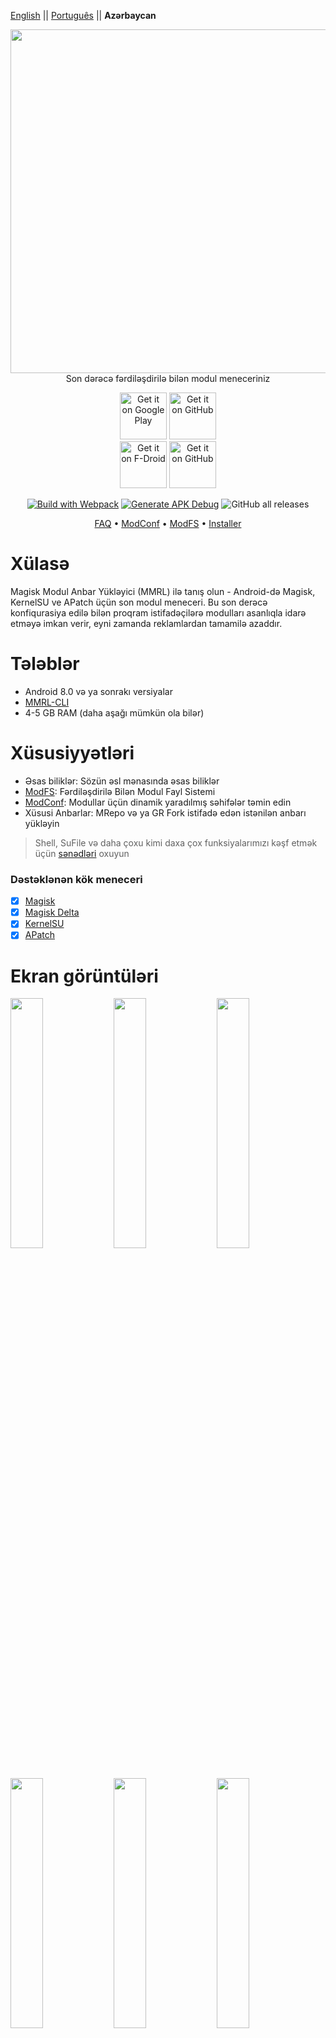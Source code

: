 [English](README.md) || [Português](README_PT.md) || **Azərbaycan**

<p align="center">
  <img width="550" height="auto" src="https://mmrl.dergoogler.com/assets/MMRL-Cover.png">
  <br/>Son dərəcə fərdiləşdirilə bilən modul meneceriniz</b>
</p>

<p align="center">
  <span align="center">
    <a href="https://play.google.com/store/apps/details?id=com.dergoogler.mmrl"><img height="75px" alt="Get it on Google Play" src="https://play.google.com/intl/en_us/badges/images/generic/en-play-badge.png"></a>
    <a href="https://github.com/DerGoogler/MMRL/releases"><img height="75px" alt="Get it on GitHub" src="https://dergoogler.com/bl-content/uploads/pages/e5f2cff5950bf12b7ecdcc9a54d0a348/get-it-on-github.png"></a>
  </span>
  <br />
  <span align="center">
    <a href="https://f-droid.org/de/packages/com.dergoogler.mmrl"><img height="75px" alt="Get it on F-Droid" src="https://f-droid.org/badge/get-it-on.png"></a>
    <a href="https://android.izzysoft.de/repo/apk/com.dergoogler.mmrl"><img height="75px" alt="Get it on GitHub" src="https://gitlab.com/IzzyOnDroid/repo/-/raw/master/assets/IzzyOnDroid.png"></a>
  </span>
</p>

<p align="center">
  <a href=""><img src="https://img.shields.io/github/actions/workflow/status/DerGoogler/MMRL/.github%2Fworkflows%2Fwebpack.yml?logo=github&amp;label=Build%20with%20Webpack" alt="Build with Webpack"></a>
  <a href="https://github.com/DerGoogler/MMRL/actions/workflows/build-debug.yml"><img src="https://img.shields.io/github/actions/workflow/status/DerGoogler/MMRL/.github%2Fworkflows%2Fbuild-debug.yml?logo=github&amp;label=Generate%20APK%20Debug" alt="Generate APK Debug"></a>
  <img src="https://img.shields.io/github/downloads/DerGoogler/MMRL/total?label=All%20time%20downloads" alt="GitHub all releases">
</p>

<p align="center">
  <a href="https://github.com/DerGoogler/MMRL/blob/master/docs/faq.md">FAQ</a> • 
  <a href="https://github.com/DerGoogler/MMRL/blob/master/docs/ModConf/README.md">ModConf</a> • 
  <a href="https://github.com/DerGoogler/MMRL/blob/master/docs/ModFS.md">ModFS</a> • 
  <a href="https://github.com/DerGoogler/MMRL/blob/master/docs/Installer/README.md">Installer</a>
</p>

# Xülasə

Magisk Modul Anbar Yükləyici (MMRL) ilə tanış olun - Android-də Magisk, KernelSU ve APatch üçün son modul meneceri. Bu son derəcə konfiqurasiya edilə bilən proqram istifadəçilərə modulları asanlıqla idarə etməyə imkan verir, eyni zamanda reklamlardan tamamilə azaddır.

# Tələblər

- Android 8.0 və ya sonrakı versiyalar
- [MMRL-CLI](https://github.com/DerGoogler/MMRL-CLI)
- 4-5 GB RAM (daha aşağı mümkün ola bilər)


# Xüsusiyyətləri

- Əsas biliklər: Sözün əsl mənasında əsas biliklər
- [ModFS](https://github.com/DerGoogler/MMRL/tree/master/docs/ModFS.md): Fərdiləşdirilə Bilən Modul Fayl Sistemi
- [ModConf](https://github.com/DerGoogler/MMRL/blob/master/docs/ModConf/README.md): Modullar üçün dinamik yaradılmış səhifələr təmin edin
- Xüsusi Anbarlar: MRepo və ya GR Fork istifadə edən istənilən anbarı yükləyin

> Shell, SuFile və daha çoxu kimi daxa çox funksiyalarımızı kəşf etmək üçün [sənədləri](https://github.com/DerGoogler/MMRL/tree/master/docs) oxuyun

### Dəstəklənən kök meneceri

- [x] [Magisk](https://github.com/topjohnwu/Magisk)
- [x] [Magisk Delta](https://github.com/HuskyDG/magisk-files)
- [x] [KernelSU](https://github.com/tiann/KernelSU)
- [x] [APatch](https://github.com/bmax121/APatch)

# Ekran görüntüləri

<p>
  <img src="../assets/store_ready/1.png" width="32%" />
  <img src="../assets/store_ready/2.png" width="32%" />
  <img src="../assets/store_ready/3.png" width="32%" />
  <img src="../assets/store_ready/4.png" width="32%" />
  <img src="../assets/store_ready/5.png" width="32%" />
  <img src="../assets/store_ready/6.png" width="32%" />
  <img src="../assets/store_ready/7.png" width="32%" />
</p>

# Kredit və Təşəkkürlər

- [tabler/tabler-icons](https://github.com/tabler/tabler-icons.git)
- [Googlers-Repo/node-native](https://github.com/Googlers-Repo/node-native)
- [topjohnwu/libsu](https://github.com/topjohnwu/libsu)
- [Fox2Code/FoxMagiskModuleManager](https://github.com/Fox2Code/FoxMagiskModuleManager)
- [DerGoogler/dgm-cms](https://github.com/DerGoogler/dgm-cms)
- [Hentai-Web/Core](https://github.com/Hentai-Web/Core)
- [Hentai-Web/Android](https://github.com/Hentai-Web/Android)
